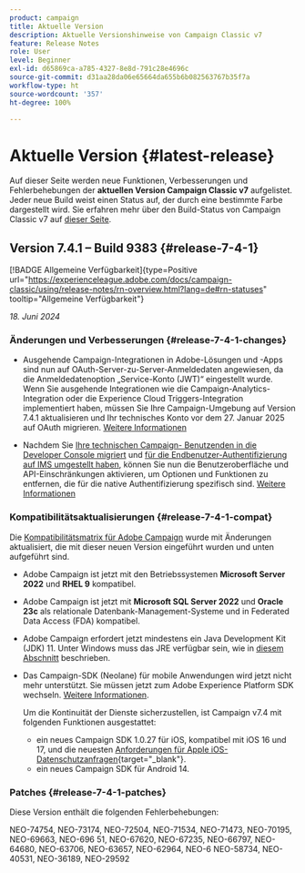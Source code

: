 ```yaml
---
product: campaign
title: Aktuelle Version
description: Aktuelle Versionshinweise von Campaign Classic v7
feature: Release Notes
role: User
level: Beginner
exl-id: d65869ca-a785-4327-8e8d-791c28e4696c
source-git-commit: d31aa28da06e65664da655b6b082563767b35f7a
workflow-type: ht
source-wordcount: '357'
ht-degree: 100%

---
```


# Aktuelle Version {#latest-release}

Auf dieser Seite werden neue Funktionen, Verbesserungen und Fehlerbehebungen der **aktuellen Version Campaign Classic v7** aufgelistet. Jeder neue Build weist einen Status auf, der durch eine bestimmte Farbe dargestellt wird. Sie erfahren mehr über den Build-Status von Campaign Classic v7 auf [dieser Seite](rn-overview.md).

## Version 7.4.1 – Build 9383 {#release-7-4-1}

[!BADGE Allgemeine Verfügbarkeit]{type=Positive url="https://experienceleague.adobe.com/docs/campaign-classic/using/release-notes/rn-overview.html?lang=de#rn-statuses" tooltip="Allgemeine Verfügbarkeit"}

_18. Juni 2024_

### Änderungen und Verbesserungen {#release-7-4-1-changes}

* Ausgehende Campaign-Integrationen in Adobe-Lösungen und -Apps sind nun auf OAuth-Server-zu-Server-Anmeldedaten angewiesen, da die Anmeldedatenoption „Service-Konto (JWT)“ eingestellt wurde. Wenn Sie ausgehende Integrationen wie die Campaign-Analytics-Integration oder die Experience Cloud Triggers-Integration implementiert haben, müssen Sie Ihre Campaign-Umgebung auf Version 7.4.1 aktualisieren und Ihr technisches Konto vor dem 27. Januar 2025 auf OAuth migrieren. [Weitere Informationen](../../integrations/using/oauth-technical-account.md)

* Nachdem Sie [Ihre technischen Campaign- Benutzenden in die Developer Console migriert](../../technotes/using/ims-migration.md) und [für die Endbenutzer-Authentifizierung auf IMS umgestellt haben](../../technotes/using/migrate-users-to-ims.md), können Sie nun die Benutzeroberfläche und API-Einschränkungen aktivieren, um Optionen und Funktionen zu entfernen, die für die native Authentifizierung spezifisch sind. [Weitere Informationen](../../technotes/using/impact-ims-migration.md)



### Kompatibilitätsaktualisierungen {#release-7-4-1-compat}

Die [Kompatibilitätsmatrix für Adobe Campaign](compatibility-matrix.md) wurde mit Änderungen aktualisiert, die mit dieser neuen Version eingeführt wurden und unten aufgeführt sind.

* Adobe Campaign ist jetzt mit den Betriebssystemen **Microsoft Server 2022** und **RHEL 9** kompatibel.

* Adobe Campaign ist jetzt mit **Microsoft SQL Server 2022** und **Oracle 23c** als relationale Datenbank-Management-Systeme und in Federated Data Access (FDA) kompatibel.

* Adobe Campaign erfordert jetzt mindestens ein Java Development Kit (JDK) 11. Unter Windows muss das JRE verfügbar sein, wie in [diesem Abschnitt](../../installation/using/application-server.md#jdk) beschrieben.

* Das Campaign-SDK (Neolane) für mobile Anwendungen wird jetzt nicht mehr unterstützt. Sie müssen jetzt zum Adobe Experience Platform SDK wechseln. [Weitere Informationen](deprecated-features.md).

  Um die Kontinuität der Dienste sicherzustellen, ist Campaign v7.4 mit folgenden Funktionen ausgestattet:

   * ein neues Campaign SDK 1.0.27 für iOS, kompatibel mit iOS 16 und 17, und die neuesten [Anforderungen für Apple iOS-Datenschutzanfragen](https://developer.apple.com/news/?id=r1henawx){target="_blank"}.
   * ein neues Campaign SDK für Android 14.


### Patches {#release-7-4-1-patches}

Diese Version enthält die folgenden Fehlerbehebungen:

NEO-74754, NEO-73174, NEO-72504, NEO-71534, NEO-71473, NEO-70195, NEO-69663, NEO-696 51, NEO-67620, NEO-67235, NEO-66797, NEO-64680, NEO-63706, NEO-63657, NEO-62964, NEO-6 NEO-58734, NEO-40531, NEO-36189, NEO-29592

